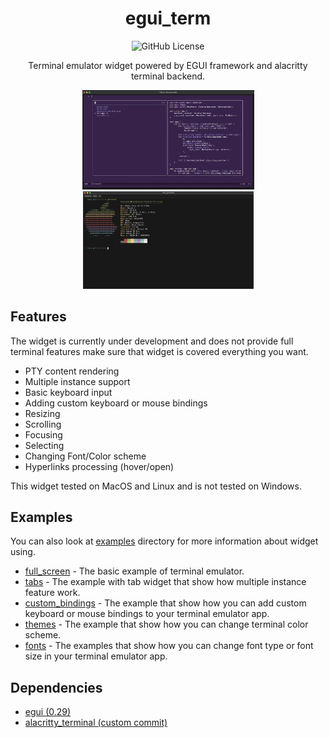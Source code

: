 <div align="center">

# egui_term

![GitHub License](https://img.shields.io/github/license/Harzu/iced_term)

Terminal emulator widget powered by EGUI framework and alacritty terminal backend.

<a href="./examples/full_screen">
  <img src="assets/fullscreen.png" width="275px">
</a>
<a href="./examples/tabs">
  <img src="assets/tabs.png" width="273px">
</a>

</div>

## Features

The widget is currently under development and does not provide full terminal features make sure that widget is covered everything you want.

- PTY content rendering
- Multiple instance support
- Basic keyboard input
- Adding custom keyboard or mouse bindings
- Resizing
- Scrolling
- Focusing
- Selecting
- Changing Font/Color scheme
- Hyperlinks processing (hover/open)

This widget tested on MacOS and Linux and is not tested on Windows.

## Examples

You can also look at [examples](./examples) directory for more information about widget using.

- [full_screen](./examples/full_screen/) - The basic example of terminal emulator.
- [tabs](./examples/tabs/) - The example with tab widget that show how multiple instance feature work.
- [custom_bindings](./examples/custom_bindings/) - The example that show how you can add custom keyboard or mouse bindings to your terminal emulator app.
- [themes](./examples/themes/) - The example that show how you can change terminal color scheme.
- [fonts](./examples/fonts/) - The examples that show how you can change font type or font size in your terminal emulator app.

## Dependencies

 - [egui (0.29)](https://github.com/emilk/egui)
 - [alacritty_terminal (custom commit)](https://github.com/zed-industries/zed/pull/12687/files)
